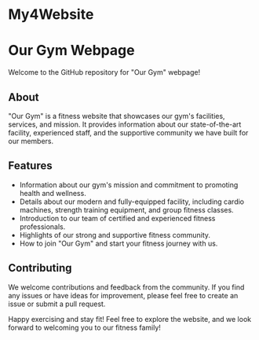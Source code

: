 # My4Website
# Our Gym Webpage

Welcome to the GitHub repository for "Our Gym" webpage!

## About

"Our Gym" is a fitness website that showcases our gym's facilities, services, and mission. It provides information about our state-of-the-art facility, experienced staff, and the supportive community we have built for our members.

## Features

- Information about our gym's mission and commitment to promoting health and wellness.
- Details about our modern and fully-equipped facility, including cardio machines, strength training equipment, and group fitness classes.
- Introduction to our team of certified and experienced fitness professionals.
- Highlights of our strong and supportive fitness community.
- How to join "Our Gym" and start your fitness journey with us.


## Contributing

We welcome contributions and feedback from the community. If you find any issues or have ideas for improvement, please feel free to create an issue or submit a pull request.

Happy exercising and stay fit!
Feel free to explore the website, and we look forward to welcoming you to our fitness family!
